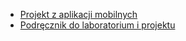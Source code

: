 - [Projekt z aplikacji mobilnych](projekt.html)
- [Podręcznik do laboratorium i projektu](https://www.gitbook.com/book/xehivs/aplikacje-mobilne/details)
